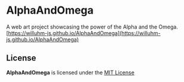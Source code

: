 # AlphaAndOmega
A web art project showcasing the power of the Alpha and the Omega.
<br>
[https://willuhm-js.github.io/AlphaAndOmega](https://willuhm-js.github.io/AlphaAndOmega)

## License
**AlphaAndOmega** is licensed under the [MIT License](https://github.com/willuhm-js/AlphaAndOmega/blob/main/LICENSE)

